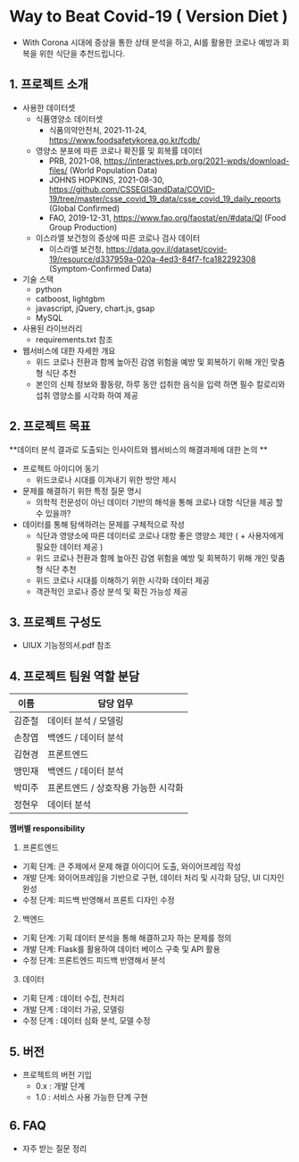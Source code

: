 # Way to Beat Covid-19 ( Version Diet )

- With Corona 시대에 증상을 통한 상태 분석을 하고, AI를 활용한 코로나 예방과 회복을 위한 식단을 추천드립니다.

## 1. 프로젝트 소개
  - 사용한 데이터셋
    + 식품영양소 데이터셋
      - 식품의약안전처, 2021-11-24, https://www.foodsafetykorea.go.kr/fcdb/
    + 영양소 분포에 따른 코로나 확진률 및 회복률 데이터
      - PRB, 2021-08, https://interactives.prb.org/2021-wpds/download-files/ (World Population Data)
      - JOHNS HOPKINS, 2021-08-30, https://github.com/CSSEGISandData/COVID-19/tree/master/csse_covid_19_data/csse_covid_19_daily_reports (Global Confirmed)
      - FAO, 2019-12-31, https://www.fao.org/faostat/en/#data/QI (Food Group Production)
    + 이스라엘 보건청의 증상에 따른 코로나 검사 데이터
      - 이스라엘 보건청, https://data.gov.il/dataset/covid-19/resource/d337959a-020a-4ed3-84f7-fca182292308 (Symptom-Confirmed Data)
  - 기술 스택
    + python
    + catboost, lightgbm
    + javascript, jQuery, chart.js, gsap
    + MySQL
  - 사용된 라이브러리
    + requirements.txt 참조
  - 웹서비스에 대한 자세한 개요
    + 위드 코로나 전환과 함께 높아진 감염 위험을 예방 및 회복하기 위해 개인 맞춤형 식단 추천
    + 본인의 신체 정보와 활동량, 하루 동안 섭취한 음식을 입력 하면 필수 칼로리와 섭취 영양소를 시각화 하여 제공

## 2. 프로젝트 목표

**데이터 분석 결과로 도출되는 인사이트와 웹서비스의 해결과제에 대한 논의 **
  - 프로젝트 아이디어 동기
    - 위드코로나 시대를 이겨내기 위한 방안 제시
  - 문제를 해결하기 위한 특정 질문 명시
    - 의학적 전문성이 아닌 데이터 기반의 해석을 통해 코로나 대항 식단을 제공 할 수 있을까?
  - 데이터를 통해 탐색하려는 문제를 구체적으로 작성
    -  식단과 영양소에 따른 데이터로 코로나 대항 좋은 영양소 제안 ( + 사용자에게 필요한 데이터 제공 )
    -  위드 코로나 전환과 함께 높아진 감염 위험을 예방 및 회복하기 위해 개인 맞춤형 식단 추천
    -  위드 코로나 시대를 이해하기 위한 시각화 데이터 제공
    -  객관적인 코로나 증상 분석 및 확진 가능성 제공

## 3. 프로젝트 구성도
  - UIUX 기능정의서.pdf 참조

## 4. 프로젝트 팀원 역할 분담
| 이름 | 담당 업무 |
| ------ | ------ |
| 김준철 | 데이터 분석 / 모델링 |
| 손창엽 | 백엔드 / 데이터 분석 |
| 김현경 | 프론트엔드 |
| 맹민재 | 백엔드 / 데이터 분석 |
| 박미주 | 프론트엔드 / 상호작용 가능한 시각화 |
| 정현우 | 데이터 분석 |

**멤버별 responsibility**


1. 프론트엔드 

- 기획 단계: 큰 주제에서 문제 해결 아이디어 도출, 와이어프레임 작성
- 개발 단계: 와이어프레임을 기반으로 구현, 데이터 처리 및 시각화 담당, UI 디자인 완성
- 수정 단계: 피드백 반영해서 프론트 디자인 수정

2. 백엔드

- 기획 단계: 기획 데이터 분석을 통해 해결하고자 하는 문제를 정의
- 개발 단계: Flask를 활용하여 데이터 베이스 구축 및 API 활용
- 수정 단계: 프론트엔드 피드백 반영해서 분석

3. 데이터
- 기획 단계 : 데이터 수집, 전처리
- 개발 단계 : 데이터 가공, 모델링
- 수정 단계 : 데이터 심화 분석, 모델 수정

## 5. 버전
  - 프로젝트의 버전 기입
	- 0.x : 개발 단계
	- 1.0 : 서비스 사용 가능한 단계 구현

## 6. FAQ
  - 자주 받는 질문 정리
